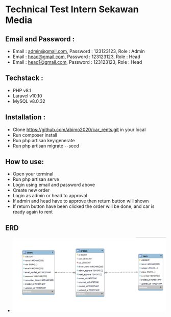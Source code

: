 # Technical Test Intern Sekawan Media

## Email and Password :
- Email : admin@gmail.com, Password : 123123123, Role : Admin
- Email : head@gmail.com, Password : 123123123, Role : Head
- Email : head1@gmail.com, Password : 123123123, Role : Head 
## Techstack :
- PHP v8.1
- Laravel v10.10
- MySQL v8.0.32
## Installation :
- Clone https://github.com/abimo2020/car_rents.git in your local
- Run composer install
- Run php artisan key:generate
- Run php artisan migrate --seed
## How to use:
- Open your terminal
- Run php artisan serve
- Login using email and password above
- Create new order
- Login as admin or head to approval
- If admin and head have to approve then return button will shown
- If return button have been clicked the order will be done, and car is ready again to rent
## ERD
- ![ERD From MySQL Workbench](resources/img/erd.png)
